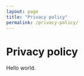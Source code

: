 ```yaml
---
layout: page
title: "Privacy policy"
permalink: /privacy-policy/
---
```


# Privacy policy
Hello world.
